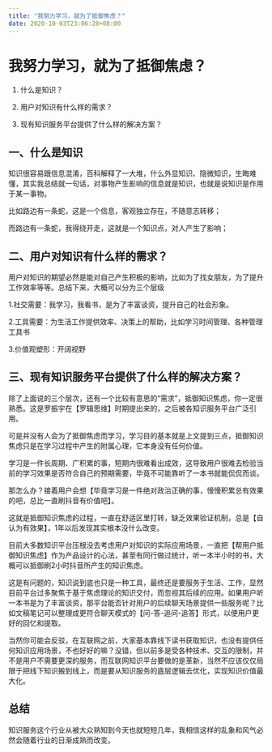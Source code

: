 ```yaml
---
title: "我努力学习，就为了抵御焦虑？"
date: 2020-10-03T23:06:28+08:00
---
```


# 我努力学习，就为了抵御焦虑？

1. 什么是知识？

2. 用户对知识有什么样的需求？

3. 现有知识服务平台提供了什么样的解决方案？


## 一、什么是知识

知识很容易跟信息混淆，百科解释了一大堆，什么外显知识、隐微知识，生晦难懂，其实我总结就一句话，对事物产生影响的信息就是知识，也就是说知识是作用于某一事物。

比如路边有一条蛇，这是一个信息，客观独立存在，不随意志转移；

而路边有一条蛇，我得绕开走，这就是一个知识点，对人产生了影响；


## 二、用户对知识有什么样的需求？

用户对知识的期望必然是能对自己产生积极的影响，比如为了找女朋友，为了提升工作效率等等。总结下来，大概可以分为三个层级

1.社交需要：我学习，我看书，是为了丰富谈资，提升自己的社会形象。

2.工具需要：为生活工作提供效率、决策上的帮助，比如学习时间管理、各种管理工具书

3.价值观塑形：开阔视野


## 三、现有知识服务平台提供了什么样的解决方案？

除了上面说的三个层次，还有一个比较有意思的“需求”，抵御知识焦虑，你一定很熟悉。这是罗振宇在【罗辑思维】时期提出来的，之后被各知识服务平台广泛引用。

可是并没有人会为了抵御焦虑而学习，学习目的基本就是上文提到三点，抵御知识焦虑只是在学习过程中产生的附属心理，它本身没有任何价值。

学习是一件长周期、广积累的事，短期内很难看出成效，这导致用户很难去检验当前的学习效果是否符合自己的预期需要，毕竟不可能靠听了一本书就能侃侃而谈。

那怎么办？接着用户会想【毕竟学习是一件绝对政治正确的事，慢慢积累总有效果的吧，总比一直刷抖音有价值吧】。

这就是抵御知识焦虑的过程，一直在舒适区里打转，缺乏效果验证机制，总是【自认为有效果】，1年以后发现其实根本没什么改变。

目前大多数知识平台压根没去考虑用户对知识的实际应用场景，一直把【帮用户抵御知识焦虑】作为产品设计的心法，甚至有同行做过统计，听一本半小时的书，大概可以抵御刷2小时抖音所产生的知识焦虑。

这是有问题的，知识说到底也只是一种工具，最终还是要服务于生活、工作，显然目前平台过多聚焦于基于焦虑理论的知识交付，而忽视其后续的应用。如果用户听一本书是为了丰富谈资，那平台能否针对用户的后续聊天场景提供一些服务呢？比如文稿笔记可以整理成更符合聊天模式的【问-答-追问-追答】形式，以便用户更好的回忆和提取。

当然你可能会反驳，在互联网之前，大家基本靠线下读书获取知识，也没有提供任何知识应用场景，不也好好的嘛？没错，但以前多是受各种技术、交互的限制，并不是用户不需要更深的服务，而互联网知识平台要做的是革新，当然不应该仅仅局限于把线下知识搬到线上，而是要从知识服务的底层逻辑去优化，实现知识价值最大化。


## 总结

知识服务这个行业从被大众熟知到今天也就短短几年，我相信这样的乱象和风气必然会随着行业的日渐成熟而改变。